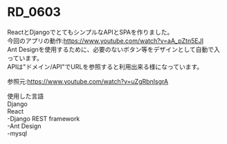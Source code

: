 # RD_0603
ReactとDjangoでとてもシンプルなAPIとSPAを作りました。  
今回のアプリの動作:https://www.youtube.com/watch?v=aA_pZtn5EJI  
Ant Designを使用するために、必要のないボタン等をデザインとして自動で入っています。  
APIは"ドメイン/API"でURLを参照すると利用出来る様になっています。
  
参照元:https://www.youtube.com/watch?v=uZgRbnIsgrA
  
使用した言語  
Django  
React  
-Django REST framework  
-Ant Design  
-mysql  
